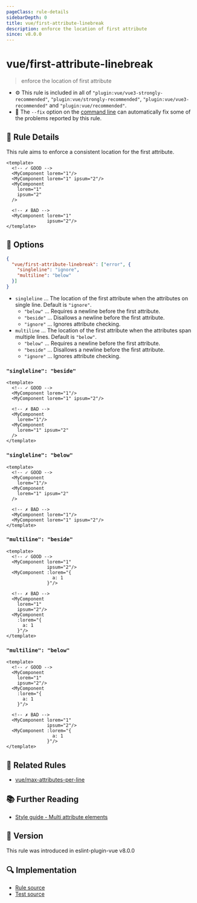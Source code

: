 ```yaml
---
pageClass: rule-details
sidebarDepth: 0
title: vue/first-attribute-linebreak
description: enforce the location of first attribute
since: v8.0.0
---
```


# vue/first-attribute-linebreak

> enforce the location of first attribute

- :gear: This rule is included in all of `"plugin:vue/vue3-strongly-recommended"`, `"plugin:vue/strongly-recommended"`, `"plugin:vue/vue3-recommended"` and `"plugin:vue/recommended"`.
- :wrench: The `--fix` option on the [command line](https://eslint.org/docs/user-guide/command-line-interface#fixing-problems) can automatically fix some of the problems reported by this rule.

## :book: Rule Details

This rule aims to enforce a consistent location for the first attribute.

<eslint-code-block fix :rules="{'vue/first-attribute-linebreak': ['error']}">

```vue
<template>
  <!-- ✓ GOOD -->
  <MyComponent lorem="1"/>
  <MyComponent lorem="1" ipsum="2"/>
  <MyComponent
    lorem="1"
    ipsum="2"
  />

  <!-- ✗ BAD -->
  <MyComponent lorem="1"
               ipsum="2"/>
</template>
```

</eslint-code-block>

## :wrench: Options

```json
{
  "vue/first-attribute-linebreak": ["error", {
    "singleline": "ignore",
    "multiline": "below"
  }]
}
```

- `singleline` ... The location of the first attribute when the attributes on single line. Default is `"ignore"`.
  - `"below"` ... Requires a newline before the first attribute.
  - `"beside"` ... Disallows a newline before the first attribute.
  - `"ignore"` ... Ignores attribute checking.
- `multiline` ... The location of the first attribute when the attributes span multiple lines. Default is `"below"`.
  - `"below"` ... Requires a newline before the first attribute.
  - `"beside"` ... Disallows a newline before the first attribute.
  - `"ignore"` ... Ignores attribute checking.

### `"singleline": "beside"`

<eslint-code-block fix :rules="{'vue/first-attribute-linebreak': ['error', {singleline: 'beside'}]}">

```vue
<template>
  <!-- ✓ GOOD -->
  <MyComponent lorem="1"/>
  <MyComponent lorem="1" ipsum="2"/>

  <!-- ✗ BAD -->
  <MyComponent
    lorem="1"/>
  <MyComponent
    lorem="1" ipsum="2"
  />
</template>
```

</eslint-code-block>

### `"singleline": "below"`

<eslint-code-block fix :rules="{'vue/first-attribute-linebreak': ['error', {singleline: 'below'}]}">

```vue
<template>
  <!-- ✓ GOOD -->
  <MyComponent
    lorem="1"/>
  <MyComponent
    lorem="1" ipsum="2"
  />

  <!-- ✗ BAD -->
  <MyComponent lorem="1"/>
  <MyComponent lorem="1" ipsum="2"/>
</template>
```

</eslint-code-block>

### `"multiline": "beside"`

<eslint-code-block fix :rules="{'vue/first-attribute-linebreak': ['error', {multiline: 'beside'}]}">

```vue
<template>
  <!-- ✓ GOOD -->
  <MyComponent lorem="1"
               ipsum="2"/>
  <MyComponent :lorem="{
                 a: 1
               }"/>

  <!-- ✗ BAD -->
  <MyComponent
    lorem="1"
    ipsum="2"/>
  <MyComponent
    :lorem="{
      a: 1
    }"/>
</template>
```

</eslint-code-block>

### `"multiline": "below"`

<eslint-code-block fix :rules="{'vue/first-attribute-linebreak': ['error', {multiline: 'below'}]}">

```vue
<template>
  <!-- ✓ GOOD -->
  <MyComponent
    lorem="1"
    ipsum="2"/>
  <MyComponent
    :lorem="{
      a: 1
    }"/>

  <!-- ✗ BAD -->
  <MyComponent lorem="1"
               ipsum="2"/>
  <MyComponent :lorem="{
                 a: 1
               }"/>
</template>
```

</eslint-code-block>

## :couple: Related Rules

- [vue/max-attributes-per-line](https://github.com/vuejs/eslint-plugin-vue/tree/master/docs/rules/max-attributes-per-line.md)

## :books: Further Reading

- [Style guide - Multi attribute elements](https://vuejs.org/style-guide/rules-strongly-recommended.html#multi-attribute-elements)

## :rocket: Version

This rule was introduced in eslint-plugin-vue v8.0.0

## :mag: Implementation

- [Rule source](https://github.com/vuejs/eslint-plugin-vue/blob/master/lib/rules/first-attribute-linebreak.js)
- [Test source](https://github.com/vuejs/eslint-plugin-vue/blob/master/tests/lib/rules/first-attribute-linebreak.js)
